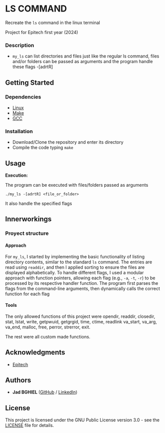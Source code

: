 # LS COMMAND

Recreate the `ls` command in the linux terminal

Project for Epitech first year (2024)

### Description

-  `my_ls` can list directories and files just like the regular ls command, files and/or folders can be passed as arguments and the program handle these flags -[adrtR]

## Getting Started

### Dependencies

- [Linux](https://linux.org/)
- [Make](https://www.gnu.org/software/make/)
- [GCC](https://gcc.gnu.org/)

### Installation

* Download/Clone the repository and enter its directory
* Compile the code typing `make`


## Usage

**Execution:**

The program can be executed with files/folders passed as arguments

```
./my_ls -[adrtR] <file_or_folder>
```

It also handle the specified flags

## Innerworkings

### Proyect structure

#### Approach

For `my_ls`, I started by implementing the basic functionality of listing directory contents, similar to the standard `ls` command. The entries are read using `readdir`, and then I applied sorting to ensure the files are displayed alphabetically. To handle different flags, I used a modular approach with function pointers, allowing each flag (e.g., `-a`, `-t`, `-r`) to be processed by its respective handler function. The program first parses the flags from the command-line arguments, then dynamically calls the correct function for each flag

#### Tools

The only allowed functions of this project were opendir, readdir, closedir, stat, lstat, write, getpwuid, getgrgid, time, ctime, readlink va_start, va_arg, va_end, malloc, free, perror, strerror, exit.

The rest were all custom made functions.

## Acknowledgments

* [Epitech](https://www.epitech.eu/)

## Authors

* **Jad BGHIEL** ([GitHub](https://github.com/JadBghiel) / [LinkedIn](https://www.linkedin.com/in/jadbghiel/))

## License

This project is licensed under the GNU Public License version 3.0 - see the [LICENSE](https://www.gnu.org/licenses/gpl-3.0.html) file for details.
